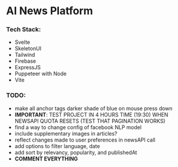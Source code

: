# AI News Platform

### Tech Stack:
 * Svelte
 * SkeletonUI
 * Tailwind
 * Firebase
 * ExpressJS
 * Puppeteer with Node
 * Vite


### TODO:
 * make all anchor tags darker shade of blue on mouse press down
 * **IMPORTANT**: TEST PROJECT IN 4 HOURS TIME (19:30) WHEN NEWSAPI QUOTA RESETS (TEST THAT PAGINATION WORKS)
 * find a way to change config of facebook NLP model
 * include supplementary images in articles?
 * reflect changes made to user preferences in newsAPI call
 * add options to filter language, date
 * add sort by relevancy, popularity, and publishedAt
 * **COMMENT EVERYTHING**